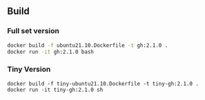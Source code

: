 ## Build

### Full set version

```bash
docker build -f ubuntu21.10.Dockerfile -t gh:2.1.0 .
docker run -it gh:2.1.0 bash
```

### Tiny Version

```
docker build -f tiny-ubuntu21.10.Dockerfile -t tiny-gh:2.1.0 .
docker run -it tiny-gh:2.1.0 sh
```